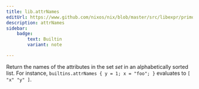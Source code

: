 ```yaml
---
title: lib.attrNames
editUrl: https://www.github.com/nixos/nix/blob/master/src/libexpr/primops.cc
description: attrNames
sidebar:
    badge: 
        text: Builtin
        variant: note

---
```


Return the names of the attributes in the set *set* in an
alphabetically sorted list. For instance, `builtins.attrNames { y
= 1; x = "foo"; }` evaluates to `[ "x" "y" ]`.
